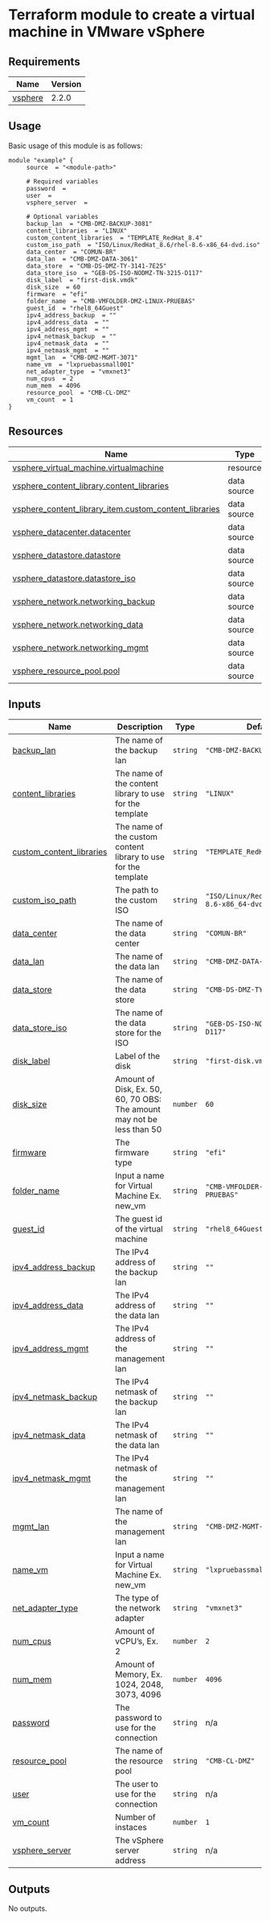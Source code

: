 # Terraform module to create a virtual machine in VMware vSphere

<!-- BEGIN_AUTOMATED_TF_DOCS_BLOCK -->
## Requirements

| Name | Version |
|------|---------|
| <a name="requirement_vsphere"></a> [vsphere](#requirement\_vsphere) | 2.2.0 |
## Usage
Basic usage of this module is as follows:
```hcl
module "example" {
	 source  = "<module-path>"

	 # Required variables
	 password  = 
	 user  = 
	 vsphere_server  = 

	 # Optional variables
	 backup_lan  = "CMB-DMZ-BACKUP-3081"
	 content_libraries  = "LINUX"
	 custom_content_libraries  = "TEMPLATE_RedHat_8.4"
	 custom_iso_path  = "ISO/Linux/RedHat_8.6/rhel-8.6-x86_64-dvd.iso"
	 data_center  = "COMUN-BR"
	 data_lan  = "CMB-DMZ-DATA-3061"
	 data_store  = "CMB-DS-DMZ-TY-3141-7E25"
	 data_store_iso  = "GEB-DS-ISO-NODMZ-TN-3215-D117"
	 disk_label  = "first-disk.vmdk"
	 disk_size  = 60
	 firmware  = "efi"
	 folder_name  = "CMB-VMFOLDER-DMZ-LINUX-PRUEBAS"
	 guest_id  = "rhel8_64Guest"
	 ipv4_address_backup  = ""
	 ipv4_address_data  = ""
	 ipv4_address_mgmt  = ""
	 ipv4_netmask_backup  = ""
	 ipv4_netmask_data  = ""
	 ipv4_netmask_mgmt  = ""
	 mgmt_lan  = "CMB-DMZ-MGMT-3071"
	 name_vm  = "lxpruebassmall001"
	 net_adapter_type  = "vmxnet3"
	 num_cpus  = 2
	 num_mem  = 4096
	 resource_pool  = "CMB-CL-DMZ"
	 vm_count  = 1
}
```
## Resources

| Name | Type |
|------|------|
| [vsphere_virtual_machine.virtualmachine](https://registry.terraform.io/providers/hashicorp/vsphere/2.2.0/docs/resources/virtual_machine) | resource |
| [vsphere_content_library.content_libraries](https://registry.terraform.io/providers/hashicorp/vsphere/2.2.0/docs/data-sources/content_library) | data source |
| [vsphere_content_library_item.custom_content_libraries](https://registry.terraform.io/providers/hashicorp/vsphere/2.2.0/docs/data-sources/content_library_item) | data source |
| [vsphere_datacenter.datacenter](https://registry.terraform.io/providers/hashicorp/vsphere/2.2.0/docs/data-sources/datacenter) | data source |
| [vsphere_datastore.datastore](https://registry.terraform.io/providers/hashicorp/vsphere/2.2.0/docs/data-sources/datastore) | data source |
| [vsphere_datastore.datastore_iso](https://registry.terraform.io/providers/hashicorp/vsphere/2.2.0/docs/data-sources/datastore) | data source |
| [vsphere_network.networking_backup](https://registry.terraform.io/providers/hashicorp/vsphere/2.2.0/docs/data-sources/network) | data source |
| [vsphere_network.networking_data](https://registry.terraform.io/providers/hashicorp/vsphere/2.2.0/docs/data-sources/network) | data source |
| [vsphere_network.networking_mgmt](https://registry.terraform.io/providers/hashicorp/vsphere/2.2.0/docs/data-sources/network) | data source |
| [vsphere_resource_pool.pool](https://registry.terraform.io/providers/hashicorp/vsphere/2.2.0/docs/data-sources/resource_pool) | data source |
## Inputs

| Name | Description | Type | Default | Required |
|------|-------------|------|---------|:--------:|
| <a name="input_backup_lan"></a> [backup\_lan](#input\_backup\_lan) | The name of the backup lan | `string` | `"CMB-DMZ-BACKUP-3081"` | no |
| <a name="input_content_libraries"></a> [content\_libraries](#input\_content\_libraries) | The name of the content library to use for the template | `string` | `"LINUX"` | no |
| <a name="input_custom_content_libraries"></a> [custom\_content\_libraries](#input\_custom\_content\_libraries) | The name of the custom content library to use for the template | `string` | `"TEMPLATE_RedHat_8.4"` | no |
| <a name="input_custom_iso_path"></a> [custom\_iso\_path](#input\_custom\_iso\_path) | The path to the custom ISO | `string` | `"ISO/Linux/RedHat_8.6/rhel-8.6-x86_64-dvd.iso"` | no |
| <a name="input_data_center"></a> [data\_center](#input\_data\_center) | The name of the data center | `string` | `"COMUN-BR"` | no |
| <a name="input_data_lan"></a> [data\_lan](#input\_data\_lan) | The name of the data lan | `string` | `"CMB-DMZ-DATA-3061"` | no |
| <a name="input_data_store"></a> [data\_store](#input\_data\_store) | The name of the data store | `string` | `"CMB-DS-DMZ-TY-3141-7E25"` | no |
| <a name="input_data_store_iso"></a> [data\_store\_iso](#input\_data\_store\_iso) | The name of the data store for the ISO | `string` | `"GEB-DS-ISO-NODMZ-TN-3215-D117"` | no |
| <a name="input_disk_label"></a> [disk\_label](#input\_disk\_label) | Label of the disk | `string` | `"first-disk.vmdk"` | no |
| <a name="input_disk_size"></a> [disk\_size](#input\_disk\_size) | Amount of Disk, Ex. 50, 60, 70 OBS: The amount may not be less than 50 | `number` | `60` | no |
| <a name="input_firmware"></a> [firmware](#input\_firmware) | The firmware type | `string` | `"efi"` | no |
| <a name="input_folder_name"></a> [folder\_name](#input\_folder\_name) | Input a name for Virtual Machine Ex. new\_vm | `string` | `"CMB-VMFOLDER-DMZ-LINUX-PRUEBAS"` | no |
| <a name="input_guest_id"></a> [guest\_id](#input\_guest\_id) | The guest id of the virtual machine | `string` | `"rhel8_64Guest"` | no |
| <a name="input_ipv4_address_backup"></a> [ipv4\_address\_backup](#input\_ipv4\_address\_backup) | The IPv4 address of the backup lan | `string` | `""` | no |
| <a name="input_ipv4_address_data"></a> [ipv4\_address\_data](#input\_ipv4\_address\_data) | The IPv4 address of the data lan | `string` | `""` | no |
| <a name="input_ipv4_address_mgmt"></a> [ipv4\_address\_mgmt](#input\_ipv4\_address\_mgmt) | The IPv4 address of the management lan | `string` | `""` | no |
| <a name="input_ipv4_netmask_backup"></a> [ipv4\_netmask\_backup](#input\_ipv4\_netmask\_backup) | The IPv4 netmask of the backup lan | `string` | `""` | no |
| <a name="input_ipv4_netmask_data"></a> [ipv4\_netmask\_data](#input\_ipv4\_netmask\_data) | The IPv4 netmask of the data lan | `string` | `""` | no |
| <a name="input_ipv4_netmask_mgmt"></a> [ipv4\_netmask\_mgmt](#input\_ipv4\_netmask\_mgmt) | The IPv4 netmask of the management lan | `string` | `""` | no |
| <a name="input_mgmt_lan"></a> [mgmt\_lan](#input\_mgmt\_lan) | The name of the management lan | `string` | `"CMB-DMZ-MGMT-3071"` | no |
| <a name="input_name_vm"></a> [name\_vm](#input\_name\_vm) | Input a name for Virtual Machine Ex. new\_vm | `string` | `"lxpruebassmall001"` | no |
| <a name="input_net_adapter_type"></a> [net\_adapter\_type](#input\_net\_adapter\_type) | The type of the network adapter | `string` | `"vmxnet3"` | no |
| <a name="input_num_cpus"></a> [num\_cpus](#input\_num\_cpus) | Amount of vCPU’s, Ex. 2 | `number` | `2` | no |
| <a name="input_num_mem"></a> [num\_mem](#input\_num\_mem) | Amount of Memory, Ex. 1024, 2048, 3073, 4096 | `number` | `4096` | no |
| <a name="input_password"></a> [password](#input\_password) | The password to use for the connection | `string` | n/a | yes |
| <a name="input_resource_pool"></a> [resource\_pool](#input\_resource\_pool) | The name of the resource pool | `string` | `"CMB-CL-DMZ"` | no |
| <a name="input_user"></a> [user](#input\_user) | The user to use for the connection | `string` | n/a | yes |
| <a name="input_vm_count"></a> [vm\_count](#input\_vm\_count) | Number of instaces | `number` | `1` | no |
| <a name="input_vsphere_server"></a> [vsphere\_server](#input\_vsphere\_server) | The vSphere server address | `string` | n/a | yes |
## Outputs

No outputs.
<!-- END_AUTOMATED_TF_DOCS_BLOCK -->